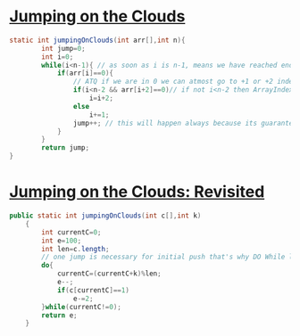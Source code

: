 # **[Jumping on the Clouds](https://www.hackerrank.com/challenges/jumping-on-the-clouds/problem)**

```java
static int jumpingOnClouds(int arr[],int n){
        int jump=0;
        int i=0;
        while(i<n-1){ // as soon as i is n-1, means we have reached end so we break and return jump.
            if(arr[i]==0){
                // ATQ if we are in 0 we can atmost go to +1 or +2 index from there, so as our preference would be to reach end with minimum jump so we check for i+2 before.
                if(i<n-2 && arr[i+2]==0)// if not i<n-2 then ArrayIndexOutOfBound
                    i=i+2;
                else
                    i+=1;
                jump++; // this will happen always because its guaranteed in Q that game will end.
            }
        }
        return jump;
}
```

# **[Jumping on the Clouds: Revisited](https://www.hackerrank.com/challenges/jumping-on-the-clouds-revisited/problem)**

```java
public static int jumpingOnClouds(int c[],int k)
    {
        int currentC=0;
        int e=100;
        int len=c.length;
        // one jump is necessary for initial push that's why DO While loop.
        do{
            currentC=(currentC+k)%len;
            e--;
            if(c[currentC]==1)
                e-=2;
        }while(currentC!=0);
        return e;
    }
```
